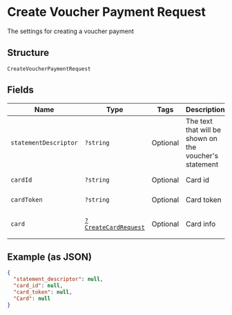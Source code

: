 
# Create Voucher Payment Request

The settings for creating a voucher payment

## Structure

`CreateVoucherPaymentRequest`

## Fields

| Name | Type | Tags | Description | Getter | Setter |
|  --- | --- | --- | --- | --- | --- |
| `statementDescriptor` | `?string` | Optional | The text that will be shown on the voucher's statement | getStatementDescriptor(): ?string | setStatementDescriptor(?string statementDescriptor): void |
| `cardId` | `?string` | Optional | Card id | getCardId(): ?string | setCardId(?string cardId): void |
| `cardToken` | `?string` | Optional | Card token | getCardToken(): ?string | setCardToken(?string cardToken): void |
| `card` | [`?CreateCardRequest`](../../doc/models/create-card-request.md) | Optional | Card info | getCard(): ?CreateCardRequest | setCard(?CreateCardRequest card): void |

## Example (as JSON)

```json
{
  "statement_descriptor": null,
  "card_id": null,
  "card_token": null,
  "Card": null
}
```

